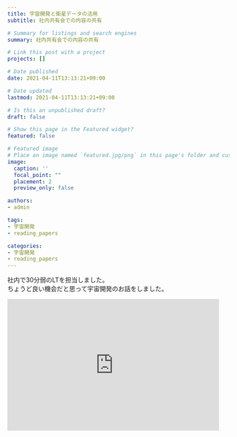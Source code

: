 ```yaml
---
title: 宇宙開発と衛星データの活用
subtitle: 社内共有会での内容の共有

# Summary for listings and search engines
summary: 社内共有会での内容の共有

# Link this post with a project
projects: []

# Date published
date: 2021-04-11T13:13:21+09:00

# Date updated
lastmod: 2021-04-11T13:13:21+09:00

# Is this an unpublished draft?
draft: false

# Show this page in the Featured widget?
featured: false

# Featured image
# Place an image named `featured.jpg/png` in this page's folder and customize its options here.
image:
  caption: ''
  focal_point: ""
  placement: 2
  preview_only: false

authors:
- admin

tags:
- 宇宙開発
- reading_papers

categories:
- 宇宙開発
- reading_papers
---
```


社内で30分弱のLTを担当しました。  
ちょうど良い機会だと思って宇宙開発のお話をしました。

<iframe src="https://docs.google.com/presentation/d/e/2PACX-1vRqiYGGr3IcNWcS-O0Cs_XsWTDbqZOhA9rbuBo5KbzhdxLVCEgiZVTYtWjGXrqwwKQY8ymR3gs4Y0TF/embed?start=false&loop=false&delayms=3000" frameborder="0" width="480" height="299" allowfullscreen="true" mozallowfullscreen="true" webkitallowfullscreen="true"></iframe>
